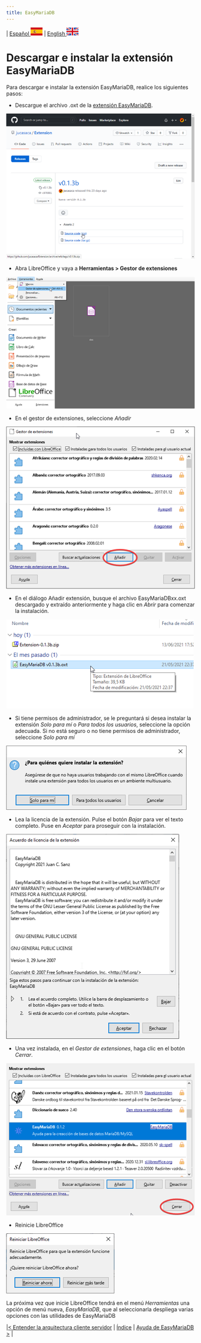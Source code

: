 ```yaml
---
title: EasyMariaDB
---
```


| [ Español ](index.md) ![Jekyll](/img/spain.png) | [ English ](EN_index.md) ![Jekyll](/img/england.png)

# Descargar e instalar la extensión EasyMariaDB

Para descargar e instalar la extensión EasyMariaDB, realice los siguientes pasos:

- Descargue el archivo .oxt de la [extensión EasyMariaDB](https://github.com/jucasaca/Extension/releases/latest).

![Jekyll](/img/ext1.png)

- Abra LibreOffice y vaya a **Herramientas > Gestor de extensiones**

![Jekyll](/img/ext3.png)

- En el gestor de extensiones, seleccione _Añadir_

![Jekyll](/img/ext4.png)

- En el diálogo Añadir extensión, busque el archivo EasyMariaDBxx.oxt descargado y extraído anteriormente y haga clic en  _Abrir_ para comenzar la instalación.

![Jekyll](/img/ext5.png)

- Si tiene permisos de administrador, se le preguntará si desea instalar la extensión _Solo para mí_ o _Para todos los usuarios_, seleccione la opción adecuada. Si no está seguro o no tiene permisos de administrador, seleccione _Solo para mí_

![Jekyll](/img/ext6.png)

- Lea la licencia de la extensión. Pulse el botón _Bajar_ para ver el texto completo. Puse en _Aceptar_ para proseguir con la instalación.

![Jekyll](/img/ext7.png)

- Una vez instalada, en el _Gestor de extensiones_, haga clic en el botón _Cerrar_.

![Jekyll](/img/ext8.png)

- Reinicie LibreOffice

![Jekyll](/img/ext9.png)

La próxima vez que inicie LibreOffice tendrá en el menú _Herramientas_ una opción de menú nueva, _EasyMariaDB_, que al seleccionarla despliega varias opciones con las utilidades de EasyMariaDB

|[< Entender la arquitectura cliente servidor](clienteservidor.md) | [Índice](index.md#índice) | [Ayuda de EasyMariaDB >](ayuda.md) |

